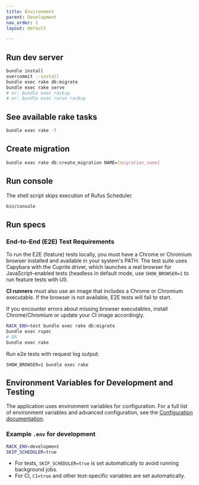 ```yaml
---
title: Environment
parent: Development
nav_order: 1
layout: default

---
```


## Run dev server

```bash
bundle install
overcommit --install
bundle exec rake db:migrate
bundle exec rake serve
# or: bundle exec rackup
# or: bundle exec rerun rackup
```

## See available rake tasks

```bash
bundle exec rake -T
```

## Create migration

```bash
bundle exec rake db:create_migration NAME=[migration_name]
```

## Run console

The shell script skips execution of Rufus Scheduler.

```bash
bin/console
```

## Run specs

### End-to-End (E2E) Test Requirements

To run the E2E (feature) tests locally, you must have a Chrome or Chromium browser installed and available in your system's PATH. The test suite uses Capybara with the Cuprite driver, which launches a real browser for JavaScript-enabled tests (headless in default mode, use `SHOW_BROWSER=1` to run feature tests with UI).

**CI runners** must also use an image that includes a Chrome or Chromium executable. If the browser is not available, E2E tests will fail to start.

If you encounter errors about missing browser executables, install Chrome/Chromium or update your CI image accordingly.

```bash
RACK_ENV=test bundle exec rake db:migrate
bundle exec rspec
# OR
bundle exec rake
```

Run e2e tests with request log output:
```
SHOW_BROWSER=1 bundle exec rake
```

## Environment Variables for Development and Testing

The application uses environment variables for configuration. For a full list of environment variables and advanced configuration, see the [Configuration documentation](/configuration/).


### Example `.env` for development

```bash
RACK_ENV=development
SKIP_SCHEDULER=true
```

- For tests, `SKIP_SCHEDULER=true` is set automatically to avoid running background jobs.
- For CI, `CI=true` and other test-specific variables are set automatically.


